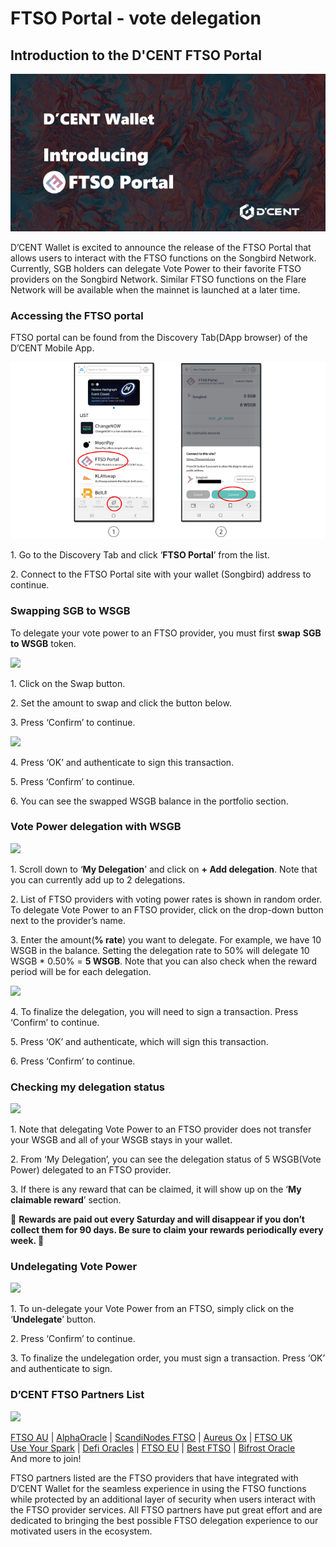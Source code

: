 # FTSO Portal - vote delegation

## Introduction to the D'CENT FTSO Portal

![](<../.gitbook/assets/image (243) (1).png>)

D’CENT Wallet is excited to announce the release of the FTSO Portal that allows users to interact with the FTSO functions on the Songbird Network. Currently, SGB ​​holders can delegate Vote Power to their favorite FTSO providers on the Songbird Network. Similar FTSO functions on the Flare Network will be available when the mainnet is launched at a later time.

### Accessing the FTSO portal <a href="#9a62" id="9a62"></a>

FTSO portal can be found from the Discovery Tab(DApp browser) of the D’CENT Mobile App.

![](<../.gitbook/assets/image (244) (1).png>)

1\. Go to the Discovery Tab and click ‘**FTSO Portal**’ from the list.

2\. Connect to the FTSO Portal site with your wallet (Songbird) address to continue.

### Swapping SGB to WSGB <a href="#7f0c" id="7f0c"></a>

To delegate your vote power to an FTSO provider, you must first **swap** **SGB to WSGB** token.

![](https://miro.medium.com/max/700/1\*OlWp8oOVayuyaHXhsxgRhA.png)

1\. Click on the Swap button.

2\. Set the amount to swap and click the button below.

3\. Press ‘Confirm’ to continue.

![](https://miro.medium.com/max/700/1\*NrzXDkivzWK1Slf\_FPlb3g.png)

4\. Press ‘OK’ and authenticate to sign this transaction.

5\. Press ‘Confirm’ to continue.

6\. You can see the swapped WSGB balance in the portfolio section.

### Vote Power delegation with WSGB <a href="#49a0" id="49a0"></a>

![](https://miro.medium.com/max/700/1\*vvGOXt5WklWsImKa32wmgg.png)

1\. Scroll down to ‘**My Delegation**’ and click on **+ Add delegation**. Note that you can currently add up to 2 delegations.

2\. List of FTSO providers with voting power rates is shown in random order. To delegate Vote Power to an FTSO provider, click on the drop-down button next to the provider’s name.

3\. Enter the amount(**% rate**) you want to delegate. For example, we have 10 WSGB in the balance. Setting the delegation rate to 50% will delegate 10 WSGB \* 0.50% = **5 WSGB**. Note that you can also check when the reward period will be for each delegation.

![](https://miro.medium.com/max/700/1\*30F0xHmrqNlRJkVEjaAx0g.png)

4\. To finalize the delegation, you will need to sign a transaction. Press ‘Confirm’ to continue.

5\. Press ‘OK’ and authenticate, which will sign this transaction.

6\. Press ‘Confirm’ to continue.

### Checking my delegation status <a href="#64b3" id="64b3"></a>

![](https://miro.medium.com/max/700/1\*lWwqtgLmYeOKKYWJZuoxPQ.png)

1\. Note that delegating Vote Power to an FTSO provider does not transfer your WSGB and all of your WSGB stays in your wallet.

2\. From ‘My Delegation’, you can see the delegation status of 5 WSGB(Vote Power) delegated to an FTSO provider.

3\. If there is any reward that can be claimed, it will show up on the ‘**My claimable reward**’ section.

🚨 **Rewards are paid out every Saturday and will disappear if you don’t collect them for 90 days. Be sure to claim your rewards periodically every week. 🚨**

### Undelegating Vote Power <a href="#5a41" id="5a41"></a>

![](https://miro.medium.com/max/700/1\*dqFgmg0riMp51fmAC5oJ7Q.png)

1\. To un-delegate your Vote Power from an FTSO, simply click on the ‘**Undelegate**’ button.

2\. Press ‘Confirm’ to continue.

3\. To finalize the undelegation order, you must sign a transaction. Press ‘OK’ and authenticate to sign.

### D’CENT FTSO Partners List <a href="#ce1a" id="ce1a"></a>

![](https://miro.medium.com/max/700/1\*xCNgnnI60FtLsDpiwL-7ig.png)

[FTSO AU](https://www.ftso.com.au/) | [AlphaOracle](https://www.alphaoracle.io/) | [ScandiNodes FTSO](https://ftso.scandinodes.com/) | [Aureus Ox](https://aureusox.com/) | [FTSO UK](https://www.ftso.uk/)\
[Use Your Spark](https://www.useyourspark.com/) | [Defi Oracles](https://defioracles.org/) | [FTSO EU](https://www.ftso.eu/) | [Best FTSO](https://bestftso.xyz/) | [Bifrost Oracle](https://towolabs.com/)\
And more to join!

FTSO partners listed are the FTSO providers that have integrated with D’CENT Wallet for the seamless experience in using the FTSO functions while protected by an additional layer of security when users interact with the FTSO provider services. All FTSO partners have put great effort and are dedicated to bringing the best possible FTSO delegation experience to our motivated users in the ecosystem.

